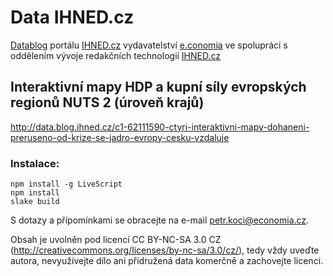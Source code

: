 # Data IHNED.cz

[Datablog](http://ihned.cz/data/) portálu [IHNED.cz](http://ihned.cz/) vydavatelství [e.conomia](http://economia.ihned.cz/)
ve spolupráci s oddělením vývoje redakčních technologií [IHNED.cz](http://ihned.cz/)

## Interaktivní mapy HDP a kupní síly evropských regionů NUTS 2 (úroveň krajů)

http://data.blog.ihned.cz/c1-62111590-ctyri-interaktivni-mapy-dohaneni-preruseno-od-krize-se-jadro-evropy-cesku-vzdaluje

### Instalace:

    npm install -g LiveScript
    npm install
    slake build

S dotazy a přípomínkami se obracejte na e-mail petr.koci@economia.cz.

Obsah je uvolněn pod licencí CC BY-NC-SA 3.0 CZ (http://creativecommons.org/licenses/by-nc-sa/3.0/cz/), tedy vždy uveďte autora, nevyužívejte dílo ani přidružená data komerčně a zachovejte licenci.
